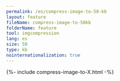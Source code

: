 ```yaml
---
permalink: /es/compress-image-to-50-kb
layout: feature
fileName: compress-image-to-50kb
folderName: feature
tool: imgcompression
lang: es
size: 50
type: kb
nointernationalization: true
---
```

{%- include compress-image-to-X.html -%}
      
